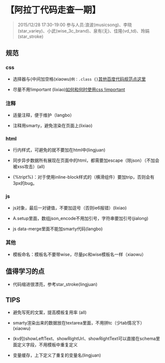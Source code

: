 # 【阿拉丁代码走查一期】

> 2015/12/28 17:30-19:00
> 参与人员:浪波(musicsong)、李晓(star_variey)、小武(wise_3c_brand)、泉有(无)、佳隆(vd_td)、玲娟(star_stroke)

## 规范

### css

* 选择器与{中间加空格(xiaowu)`例：.class {}`[其他百度代码规范点这里](http://gitlab.baidu.com/fe/spec/tree/master)

* 尽量不用!important (lixiao)[如何和何时使用css !important](http://www.w3cplus.com/css/the-important-css-declaration-how-and-when-to-use-it.html)

### 注释

* 适量注释，便于维护（langbo）

* 注释用smarty，避免渲染在页面上(lixiao)

### html

* 行内样式，可避免的就不要加在html中(lingjuan)

* 同步异步数据所有展现在页面中的html，都需要加escape（除json）（不加会被xss攻击）(all)

* {%tript%}：对于使用inline-block样式的（横滑组件）要加trip，否则会有3px的bug。

### js

* js对象，最后一对键值，不要加逗号（否则ie6报错）(lixiao)

* A.setup里面，数组json_encode不用加引号，字符串要加引号(jialong)

* js data-merge里面不能加smarty代码(langbo)

### 其他

* 模板命名：模板名不要带wise，尽量pc和wise模板名一样（xiaowu）

## 值得学习的点

* 代码缩进很漂亮，参考star_stroke(lingjuan)

## TIPS

* 避免写死的文案，提高模板复用率 (all)

* smarty渲染出来的数据放在textarea里面，不用拼tc（少tab情况下）(xiaowu)

* (kv的)showLeftText、showRightUrl、showRightText可以直接在schema里面定义字段，不用模板中重复定义

* 变量缓存，上下定义了重复的变量名(lingjuan)